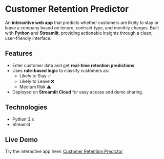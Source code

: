 # Customer Retention Predictor

An **interactive web app** that predicts whether customers are likely to stay or leave a company based on tenure, contract type, and monthly charges. Built with **Python** and **Streamlit**, providing actionable insights through a clean, user-friendly interface.

## Features
- Enter customer data and get **real-time retention predictions**.
- Uses **rule-based logic** to classify customers as:
  - Likely to Stay ✅
  - Likely to Leave ❌
  - Medium Risk ⚠️
- Deployed on **Streamlit Cloud** for easy access and demo sharing.

## Technologies
- Python 3.x  
- Streamlit  

## Live Demo
Try the interactive app here: [Customer Retention Predictor](https://retention-predictor.streamlit.app)

